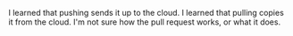 I learned that pushing sends it up to the cloud.
I learned that pulling copies it from the cloud.
I'm not sure how the pull request works, or what it does.
